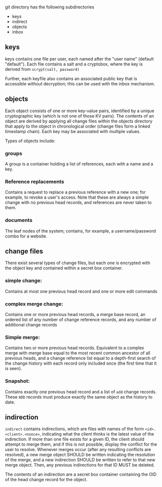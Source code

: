 git directory has the following subdirectories

 - keys
 - indirect
 - objects
 - inbox

## keys
keys contains one file per user, each named after the "user name"
(default "default"). Each file contains a salt and a cryptobox,
where the key is derived from `scrypt(salt, password)`

Further, each keyfile also contains an associated public key that is 
accessible without decryption; this can be used with the inbox 
mechanism.

## objects

Each object consists of one or more key-value pairs, identified by a unique 
cryptographic key (which is not one of those KV pairs). The contents of an 
object are derived by applying all change files within the objects directory 
that apply to the object in chronological order (change files form a linked 
timestamp chain). Each key may be associated with multiple values.
 
Types of objects include:

### groups
A group is a container holding a list of references, each with a name and a key.
 
### Reference replacements
Contains a request to replace a previous reference with a new one; for example, 
to revoke a user's access. Note that these are always a simple change with no 
previous head records, and references are never taken to them. 
 
### documents
The leaf nodes of the system; contains, for example, a username/password combo 
for a website.

## change files
There exist several types of change files, but each one is encrypted 
with the object key and contained within a secret box container. 

### simple change:
Contains at most one previous head record and one or more edit commands

### complex merge change:
Contains one or more previous head records, a merge base record, an ordered 
list of any number of change reference records, and any number of additional 
change records    

### Simple merge:
Contains two or more previous head records. Equivalent to a complex merge 
with merge base equal to the most recent common ancestor of all previous heads, 
and a change reference list equal to a depth-first search of the change history
with each record only included once (the first time that it is seen).

### Snapshot:
Contains exactly one previous head record and a list of `add` change records.
These `ADD` records must produce exactly the same object as the history to date. 

## indirection
`indirect` contains indirections, which are files with names of 
the form `<id>.<client>.<nonce>`, indicating what the client thinks 
is the latest value of the indirection. If more than one file exists 
for a given ID, the client should attempt to merge them, and if this 
is not possible, display the conflict for the user to resolve. 
Whenever merges occur (after any resulting conflicts are resolved), 
a new merge object SHOULD be written indicating the resolution of the 
merge, and a new indirection SHOULD be written to refer to that new 
merge object. Then, any previous indirections for that ID MUST be deleted.

The contents of an indirection are a secret box container containing the 
OID of the head change record for the object. 
